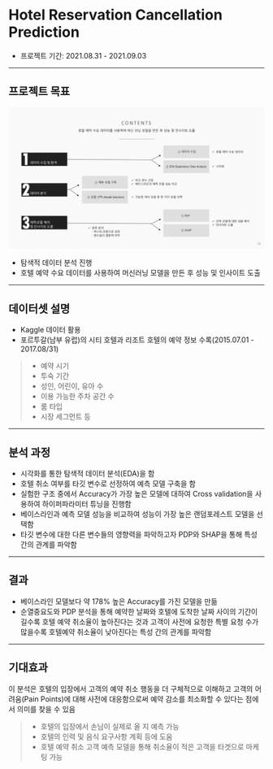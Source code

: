 # Hotel Reservation Cancellation Prediction
- 프로젝트 기간: 2021.08.31 - 2021.09.03
---
## 프로젝트 목표
![img1](./img/img1.PNG)
- 탐색적 데이터 분석 진행
- 호텔 예약 수요 데이터를 사용하여 머신러닝 모델을 만든 후 성능 및 인사이트 도출
---

## 데이터셋 설명
- Kaggle 데이터 활용
- 포르투갈(남부 유럽)의 시티 호텔과 리조트 호텔의 예약 정보 수록(2015.07.01 - 2017.08/31)
> - 예약 시기
> - 투숙 기간
> - 성인, 어린이, 유아 수
> - 이용 가능한 주차 공간 수
> - 룸 타입
> - 시장 세그먼트 등
---

## 분석 과정
- 시각화를 통한 탐색적 데이터 분석(EDA)을 함
- 호텔 취소 여부를 타깃 변수로 선정하여 예측 모델 구축을  함
- 실험한 구조 중에서 Accuracy가 가장 높은 모델에 대하여 Cross validation을 사용하여 하이퍼파라미터 튜닝을 진행함
- 베이스라인과 예측 모델 성능을 비교하여 성능이 가장 높은 랜덤포레스트 모델을 선택함
- 타깃 변수에 대한 다른 변수들의 영향력을 파악하고자 PDP와 SHAP을 통해 특성 간의 관계를 파악함
---

## 결과
- 베이스라인 모델보다 약 178% 높은 Accuracy를 가진 모델을 만듦
- 순열중요도와 PDP 분석을 통해 예약한 날짜와 호텔에 도착한 날짜 사이의 기간이 길수록 호텔 예약 취소율이 높아진다는 것과 고객이 사전에 요청한 특별 요청 수가 많을수록 호텔예약 취소율이 낮아진다는 특성 간의 관계를 파악함

---
## 기대효과
이 분석은 호텔의 입장에서 고객의 예약 취소 행동을 더 구체적으로 이해하고 고객의 어려움(Pain Points)에 대해 사전에 대응함으로써 예약 감소를 최소화할 수 있다는 점에서 의미를 찾을 수 있음
>- 호텔의 입장에서 손님이 실제로 올 지 예측 가능
>- 호텔의 인력 및 음식 요구사항 계획 등에 도움
>- 호텔 예약 취소 고객 예측 모델을 통해 취소율이 적은 고객을 타겟으로 마케팅 가능
